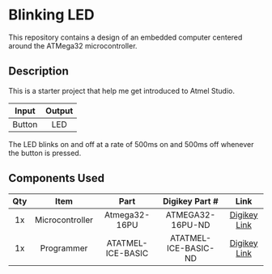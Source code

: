 # Blinking LED
 This repository contains a design of an embedded computer centered around the ATMega32 microcontroller.

Description
------
This is a starter project that help me get introduced to Atmel Studio.

| Input    | Output    |
| ---------|:---------:|
| Button   | LED       |  

The LED blinks on and off at a rate of 500ms on and 500ms off whenever the button is pressed.

Components Used
------
| Qty    | Item    | Part    | Digikey Part # | Link    | 
|:------:|:-------:|:-------:|:--------------:|:-------:|
| 1x     | Microcontroller | Atmega32-16PU | ATMEGA32-16PU-ND| [Digikey Link](https://www.digikey.com/en/products/detail/microchip-technology/ATMEGA32-16PU/739771?s=N4IgTCBcDaIIIBUCyBRA4nAzGAtARgDYAFAVRwDkAREAXQF8g) |
| 1x     | Programmer | ATATMEL-ICE-BASIC | ATATMEL-ICE-BASIC-ND | [Digikey Link](https://www.digikey.com/en/products/detail/microchip-technology/ATATMEL-ICE-BASIC/4753381?s=N4IgTCBcDaIIIBVEFkCiAZAtASQMKswCE4BlPTAOQBEQBdAXyA) | 